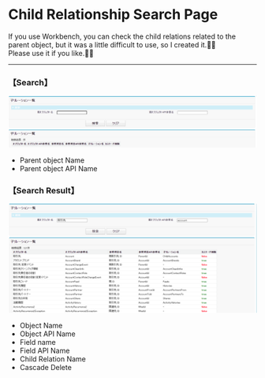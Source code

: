 # **Child Relationship Search Page**
If you use Workbench, you can check the child relations related to the parent object, but it was a little difficult to use, so I created it.🔨🔧  
Please use it if you like.💁‍♂️

***
### **【Search】**
![検索画面](/images/image01.png)
- Parent object Name
- Parent object API Name

### **【Search Result】**
![検索結果](/images/image02.png)
- Object Name
- Object API Name
- Field name
- Field API Name
- Child Relation Name
- Cascade Delete